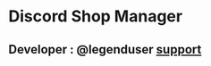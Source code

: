 <h1>Discord Shop Manager </h1>
<h2>Developer : @legenduser <a href = "https://discord.gg/antitermbot" target = "_blank"> support </a></h2>
